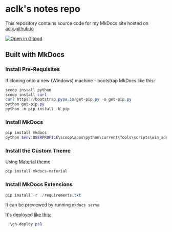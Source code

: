 # aclk's notes repo

This repository contains source code for my MkDocs site hosted on [aclk.github.io](http://aclk.github.io)

[![Open in Gitpod](https://gitpod.io/button/open-in-gitpod.svg)](https://gitpod.io/#https://github.com/aclk/notes)

## Built with MkDocs

### Install Pre-Requisites
If cloning onto a new (Windows) machine - bootstrap MkDocs like this:

```powershell
scoop install python
scoop install curl
curl https://bootstrap.pypa.io/get-pip.py -o get-pip.py
python get-pip.py
python -m pip install -U pip
```

### Install MkDocs

```powershell
pip install mkdocs
python $env:USERPROFILE\scoop\apps\python\current\Tools\scripts\win_add2path.py
```

### Install the Custom Theme

Using [Material theme](https://squidfunk.github.io/mkdocs-material/)

```powershell
pip install mkdocs-material
```

### Install MkDocs Extensions
```powershell
pip install -r ./requirements.txt
```

It can be previewed by running `mkdocs serve`

It's deployed [like this:](https://www.mkdocs.org/user-guide/deploying-your-docs/#organization-and-user-pages)
```powershell
 .\gh-deploy.ps1
```
